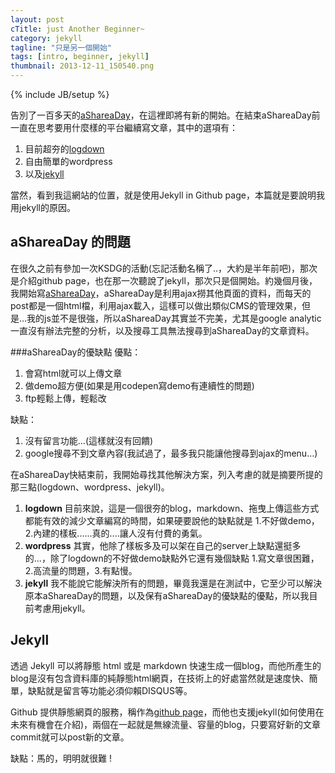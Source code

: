 ```yaml
---
layout: post
cTitle: just Another Beginner~
category: jekyll
tagline: "只是另一個開始"
tags: [intro, beginner, jekyll]
thumbnail: 2013-12-11_150540.png
---
```

{% include JB/setup %}


告別了一百多天的[aShareaDay](http://ashareaday.wcc.tw/#2013-11-30)，在這裡即將有新的開始。在結束aShareaDay前一直在思考要用什麼樣的平台繼續寫文章，其中的選項有：
1. 目前超夯的[logdown](http://logdown.com/)
2. 自由簡單的wordpress
3. 以及[jekyll](http://jekyllrb.com/)

當然，看到我這網站的位置，就是使用Jekyll in Github page，本篇就是要說明我用jekyll的原因。
<!-- more -->

## aShareaDay 的問題
在很久之前有參加一次KSDG的活動(忘記活動名稱了..，大約是半年前吧)，那次是介紹github page，也在那一次聽說了jekyll，那次只是個開始。約幾個月後，我開始寫[aShareaDay](http://ashareaday.wcc.tw/)，aShareaDay是利用ajax撈其他頁面的資料，而每天的post都是一個html檔，利用ajax載入，這樣可以做出類似CMS的管理效果，但是...我的js並不是很強，所以aShareaDay其實並不完美，尤其是google analytic一直沒有辦法完整的分析，以及搜尋工具無法搜尋到aShareaDay的文章資料。 

###aShareaDay的優缺點
優點：
1. 會寫html就可以上傳文章
2. 做demo超方便(如果是用codepen寫demo有連續性的問題)
3. ftp輕鬆上傳，輕鬆改

缺點：
1. 沒有留言功能...(這樣就沒有回饋)
2. google搜尋不到文章內容(我試過了，最多我只能讓他搜尋到ajax的menu...)

在aShareaDay快結束前，我開始尋找其他解決方案，列入考慮的就是摘要所提的那三點(logdown、wordpress、jekyll)。

1. **logdown**
	目前來說，這是一個很夯的blog，markdown、拖曳上傳這些方式都能有效的減少文章編寫的時間，如果硬要說他的缺點就是 1.不好做demo，2.內建的樣板......真的....讓人沒有付費的勇氣。
2. **wordpress**
	其實，他除了樣板多及可以架在自己的server上缺點還挺多的...，除了logdown的不好做demo缺點外它還有幾個缺點 1.寫文章很困難，2.高流量的問題，3.有點慢。
3. **jekyll**
	我不能說它能解決所有的問題，畢竟我還是在測試中，它至少可以解決原本aShareaDay的問題，以及保有aShareaDay的優缺點的優點，所以我目前考慮用jekyll。

## Jekyll
透過 Jekyll 可以將靜態 html 或是 markdown 快速生成一個blog，而他所產生的blog是沒有包含資料庫的純靜態html網頁，在技術上的好處當然就是速度快、簡單，缺點就是留言等功能必須仰賴DISQUS等。

Github 提供靜態網頁的服務，稱作為[github page](http://pages.github.com/)，而他也支援jekyll(如何使用在未來有機會在介紹)，兩個在一起就是無線流量、容量的blog，只要寫好新的文章commit就可以post新的文章。

缺點：馬的，明明就很難 !





